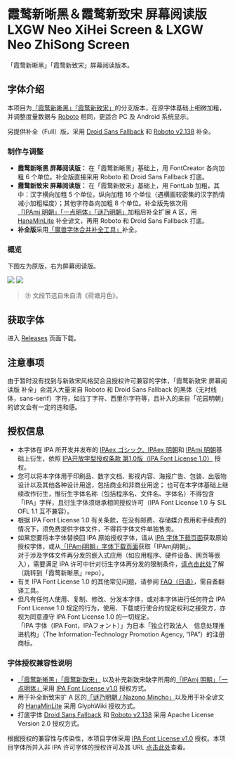 # 霞鹜新晰黑＆霞鹜新致宋 屏幕阅读版</br> LXGW Neo XiHei Screen & LXGW Neo ZhiSong Screen

「霞鹜新晰黑」「霞鹜新致宋」屏幕阅读版本。

## 字体介绍

本项目为[「霞鹜新晰黑」](https://github.com/lxgw/LxgwNeoXiHei)[「霞鹜新致宋」](https://github.com/lxgw/LxgwNeoZhiSong)的分支版本，在原字体基础上细微加粗，并调整度量数据与 [Roboto](https://github.com/googlefonts/roboto) 相同，更适合 PC 及 Android 系统显示。

另提供补全（Full）版，采用 [Droid Sans Fallback](https://www.maoken.com/freefonts/2428.html) 和 [Roboto v2.138](https://github.com/googlefonts/roboto) 补全。

### 制作与调整

- **霞鹜新晰黑 屏幕阅读版：** 在「霞鹜新晰黑」基础上，用 FontCreator 各向加粗 6 个单位。补全版直接采用 Roboto 和 Droid Sans Fallback 打底。
- **霞鹜新致宋 屏幕阅读版：** 在「霞鹜新致宋」基础上，用 FontLab 加粗，其中：汉字横向加粗 5 个单位，纵向加粗 16 个单位（遇横画较密集的汉字酌情减小加粗幅度）；其他字符各向加粗 8 个单位。补全版先依次用[「IPAmj 明朝」](https://moji.or.jp/mojikiban/font/)[「一点明体」](https://github.com/ichitenfont/I.Ming)[「谜乃明朝」](https://github.com/ge9/NazonoMincho)加粗后补全扩展 A 区，用 [HanaMinLite](https://github.com/Radically/hanazonolite) 补全谚文，再用 Roboto 和 Droid Sans Fallback 打底。
- **补全版**采用[「魔兽字体合并补全工具」](https://github.com/nowar-fonts/Warcraft-Font-Merger)补全。

### 概览

下图左为原版，右为屏幕阅读版。

![](images/neoxiheiscreen.png)
![](images/neozhisongscreen.png)

> ㊟ 文段节选自朱自清《荷塘月色》。

## 获取字体

进入 [Releases](https://github.com/lxgw/LxgwNeoXiZhi-Screen/releases) 页面下载。

## 注意事项

由于暂时没有找到与新致宋风格契合且授权许可兼容的字体，「霞鹜新致宋 屏幕阅读版 补全」会混入大量来自 Roboto 和 Droid Sans Fallback 的黑体（无衬线体，sans-serif）字符，如拉丁字符、西里尔字符等，且补入的来自「花园明朝」的谚文会有一定的违和感。

## 授权信息

- 本字体在 IPA 所开发并发布的 [IPAex ゴシック、IPAex 明朝](https://moji.or.jp/ipafont)和 [IPAmj 明朝](https://moji.or.jp/mojikiban/font/)基础上衍生，依照 [IPA开放字型授权条款 第1.0版（IPA Font License 1.0）](https://opensource.org/licenses/IPA/) 授权。
- 您可以将本字体用于印刷品、数字文档、影视内容、海报广告、包装、出版物设计以及其他各种设计用途，包括商业和非商业用途；
  也可在本字体基础上继续改作衍生，惟衍生字体名称（包括程序名、文件名、字体名）不得包含「IPA」字样，且衍生字体须继承相同授权许可（IPA Font License 1.0 与 SIL OFL 1.1 互不兼容）。
- 根据 IPA Font License 1.0 有关条款，在没有邮费、存储媒介费用和手续费的情况下，须免费提供字体文件，不得将字体文件单独售卖。
- 如果您要将本字体替换回 IPA 原始授权字体，请从 [IPA 字体下载页面](https://moji.or.jp/ipafont/ipafontdownload)获取原始授权字体，或从[「IPAmj明朝」字体下载页面](https://moji.or.jp/mojikiban/font/)获取「IPAmj明朝」。  
  对于涉及字体文件再分发的嵌入式应用（如应用程序、硬件设备、网页等嵌入），需要满足 IPA 许可中针对衍生字体再分发的限制条件，[请点击此处](https://github.com/lxgw/LxgwNeoXiHei/blob/main/documentation/embedding_instructions.md)了解（跳转到「霞鹜新晰黑」repo）。
- 有关 IPA Font License 1.0 的其他常见问题，请参阅 [FAQ（日语）](https://moji.or.jp/ipafont/faq)，需自备翻译工具。
- 但凡有任何人使用、复制、修改、分发本字体，或对本字体进行任何符合 IPA Font License 1.0 规定的行为，使用、下载或行使合约规定权利之接受方，亦视为同意遵守 IPA Font License 1.0 的一切规定。  
  「IPA 字体（IPA Font，IPAフォント）」为日本「独立行政法人　信息处理推进机构」（The Information-Technology Promotion Agency, “IPA”）的注册商标。

### 字体授权兼容性说明

- [「霞鹜新晰黑」](https://github.com/lxgw/LxgwNeoXiHei)[「霞鹜新致宋」](https://github.com/lxgw/LxgwNeoZhiSong) 以及补充新致宋缺字所用的[「IPAmj 明朝」](https://moji.or.jp/mojikiban/font/)[「一点明体」](https://github.com/ichitenfont/I.Ming)采用 [IPA Font License v1.0](IPA_Font_License_Agreement_v1.0.txt) 授权方式。
- 用于补全新致宋扩 A 区的[「谜乃明朝 / Nazono Mincho」](https://github.com/ge9/NazonoMincho)以及用于补全谚文的 [HanaMinLite](https://github.com/Radically/hanazonolite) 采用 GlyphWiki 授权方式。
- 打底字体 [Droid Sans Fallback](https://www.maoken.com/freefonts/2428.html) 和 [Roboto v2.138](https://github.com/googlefonts/roboto) 采用 Apache License Version 2.0 授权方式。

根据授权的兼容性与传染性，本项目字体采用 [IPA Font License v1.0](IPA_Font_License_Agreement_v1.0.txt) 授权。本项目字体所并入非 IPA 许可字体的授权许可及其 URL [点击此处](licenses_of_other_incorporated_fonts.txt)查看。
